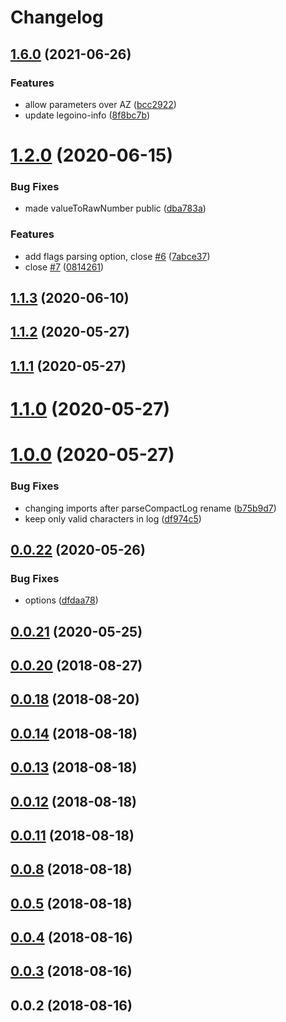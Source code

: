 # Changelog

## [1.6.0](https://github.com/Hackuarium/legoino-util/compare/v1.3.1...v1.6.0) (2021-06-26)


### Features

* allow parameters over AZ ([bcc2922](https://github.com/Hackuarium/legoino-util/commit/bcc2922645127b97fa0badf1001559706a024ac4))
* update legoino-info ([8f8bc7b](https://github.com/Hackuarium/legoino-util/commit/8f8bc7b6c02ebb1c44e410132b42cf611238adf7))

# [1.2.0](https://github.com/Hackuarium/legoino-util/compare/v1.1.3...v1.2.0) (2020-06-15)


### Bug Fixes

* made valueToRawNumber public ([dba783a](https://github.com/Hackuarium/legoino-util/commit/dba783a1802919ef3c57637d61dee7a85efa1c42))


### Features

* add flags parsing option, close [#6](https://github.com/Hackuarium/legoino-util/issues/6) ([7abce37](https://github.com/Hackuarium/legoino-util/commit/7abce37081c2fa4387cf8954a27e6910f7d70047))
* close [#7](https://github.com/Hackuarium/legoino-util/issues/7) ([0814261](https://github.com/Hackuarium/legoino-util/commit/0814261fd777b829d9a3ace75759f525a6c1c686))



## [1.1.3](https://github.com/Hackuarium/legoino-util/compare/v1.1.2...v1.1.3) (2020-06-10)



## [1.1.2](https://github.com/Hackuarium/legoino-util/compare/v1.1.1...v1.1.2) (2020-05-27)



## [1.1.1](https://github.com/Hackuarium/legoino-util/compare/v1.1.0...v1.1.1) (2020-05-27)



# [1.1.0](https://github.com/Hackuarium/legoino-util/compare/v1.0.0...v1.1.0) (2020-05-27)



# [1.0.0](https://github.com/Hackuarium/legoino-util/compare/v0.0.22...v1.0.0) (2020-05-27)


### Bug Fixes

* changing imports after parseCompactLog rename ([b75b9d7](https://github.com/Hackuarium/legoino-util/commit/b75b9d79a2c4f1bc5bb87212929475660013459f))
* keep only valid characters in log ([df974c5](https://github.com/Hackuarium/legoino-util/commit/df974c50ef0c1b1cbbaa086ff94552d21be6b6fa))



## [0.0.22](https://github.com/Hackuarium/legoino-util/compare/v0.0.21...v0.0.22) (2020-05-26)


### Bug Fixes

* options ([dfdaa78](https://github.com/Hackuarium/legoino-util/commit/dfdaa78e7cfa7708c90394454c4cf5a9dba54797))



## [0.0.21](https://github.com/Hackuarium/legoino-util/compare/v0.0.20...v0.0.21) (2020-05-25)



<a name="0.0.20"></a>
## [0.0.20](https://github.com/mljs/legoino-util/compare/v0.0.19...v0.0.20) (2018-08-27)



<a name="0.0.18"></a>
## [0.0.18](https://github.com/mljs/legoino-util/compare/v0.0.17...v0.0.18) (2018-08-20)



<a name="0.0.14"></a>
## [0.0.14](https://github.com/mljs/legoino-util/compare/v0.0.13...v0.0.14) (2018-08-18)



<a name="0.0.13"></a>
## [0.0.13](https://github.com/mljs/legoino-util/compare/v0.0.12...v0.0.13) (2018-08-18)



<a name="0.0.12"></a>
## [0.0.12](https://github.com/mljs/legoino-util/compare/v0.0.11...v0.0.12) (2018-08-18)



<a name="0.0.11"></a>
## [0.0.11](https://github.com/mljs/legoino-util/compare/v0.0.10...v0.0.11) (2018-08-18)



<a name="0.0.8"></a>
## [0.0.8](https://github.com/mljs/legoino-util/compare/v0.0.7...v0.0.8) (2018-08-18)



<a name="0.0.5"></a>
## [0.0.5](https://github.com/mljs/legoino-util/compare/v0.0.4...v0.0.5) (2018-08-18)



<a name="0.0.4"></a>
## [0.0.4](https://github.com/mljs/legoino-util/compare/v0.0.3...v0.0.4) (2018-08-16)



<a name="0.0.3"></a>
## [0.0.3](https://github.com/mljs/legoino-util/compare/v0.0.2...v0.0.3) (2018-08-16)



<a name="0.0.2"></a>
## 0.0.2 (2018-08-16)



